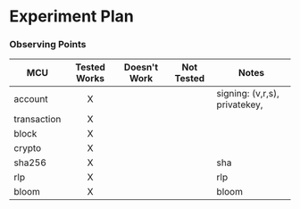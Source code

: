 # Experiment Plan
### Observing Points
  MCU         |Tested Works|Doesn't Work|Not Tested|Notes
  ------------|:----------:|:----------:|:--------:|-----
  account     |      X     |            |          | signing: (v,r,s), privatekey,
  transaction |      X     |            |          | 
  block       |      X     |            |          | 
  crypto      |      X     |            |          | 
  sha256      |      X     |            |          | sha
  rlp         |      X     |            |          | rlp
  bloom       |      X     |            |          | bloom

###
